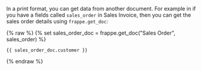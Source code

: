 <!-- add-breadcrumbs -->
In a print format, you can get data from another document. For example in if you have a fields called `sales_order` in Sales Invoice, then you can get the sales order details using `frappe.get_doc`:

{% raw %}
	{% set sales_order_doc = frappe.get_doc("Sales Order", sales_order) %}

	{{ sales_order_doc.customer }}
{% endraw %}
